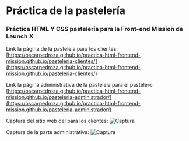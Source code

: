 # Práctica de la pastelería
### Práctica HTML Y CSS pastelería para la Front-end Mission de Launch X

Link la página de la pasteleía para los clientes: [https://oscarpedroza.github.io/practica-html-frontend-mission.github.io/pasteleria-clientes/](https://oscarpedroza.github.io/practica-html-frontend-mission.github.io/pasteleria-clientes/)

Link la página administrativa de la pasteleía para el pastelero: [https://oscarpedroza.github.io/practica-html-frontend-mission.github.io/pasteleria-administrador/](https://oscarpedroza.github.io/practica-html-frontend-mission.github.io/pasteleria-administrador/)

Captura del sitio web del para los clientes:
![Captura](https://github.com/OscarPedroza/practica-html-frontend-mission.github.io/blob/main/pasteleria-clientes/img/Captura-sitio-clientes.jpg)

Captura de la parte administrativa:
![Captura](https://github.com/OscarPedroza/practica-html-frontend-mission.github.io/blob/main/pasteleria-administrador/img/Captura-admin.jpg)


